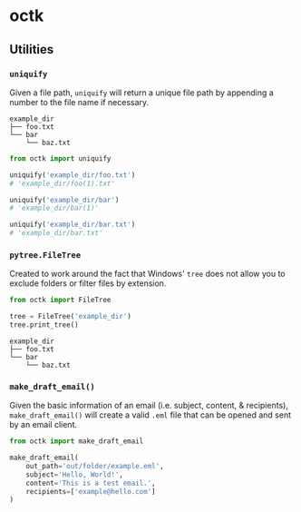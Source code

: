 # octk

## Utilities

### `uniquify`
Given a file path, `uniquify` will return a unique file path by appending a number to the file name if necessary.

```shell
example_dir
├── foo.txt
└── bar
    └── baz.txt
```

```python
from octk import uniquify

uniquify('example_dir/foo.txt')
# 'example_dir/foo(1).txt'

uniquify('example_dir/bar')
# 'example_dir/bar(1)'

uniquify('example_dir/bar.txt')
# 'example_dir/bar.txt'
```

### `pytree.FileTree`
Created to work around the fact that Windows' `tree` does not allow you to exclude folders or filter files by extension.

```python
from octk import FileTree

tree = FileTree('example_dir')
tree.print_tree()
```

```shell
example_dir
├── foo.txt
└── bar
    └── baz.txt
```

### `make_draft_email()`
Given the basic information of an email (i.e. subject, content, & recipients), `make_draft_email()` will create a valid `.eml` file that can be opened and sent by an email client.

```python
from octk import make_draft_email

make_draft_email(
    out_path='out/folder/example.eml',
    subject='Hello, World!',
    content='This is a test email.',
    recipients=['example@hello.com']
)
```
```

